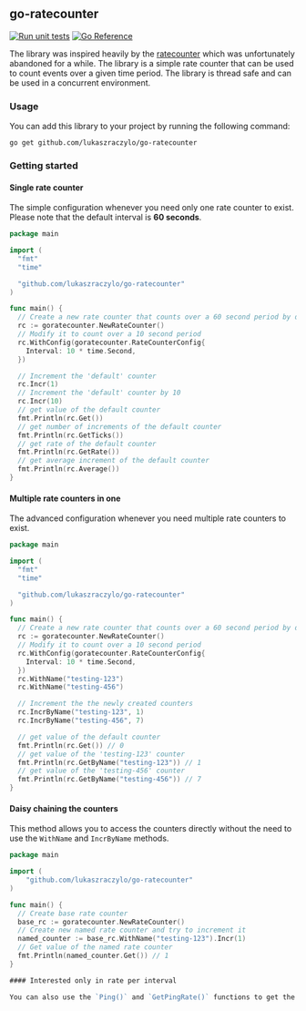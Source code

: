 ## go-ratecounter

[![Run unit tests](https://github.com/lukaszraczylo/go-ratecounter/actions/workflows/test.yaml/badge.svg)](https://github.com/lukaszraczylo/go-ratecounter/actions/workflows/test.yaml) [![Go Reference](https://pkg.go.dev/badge/github.com/lukaszraczylo/go-ratecounter.svg)](https://pkg.go.dev/github.com/lukaszraczylo/go-ratecounter)

The library was inspired heavily by the [ratecounter](https://github.com/paulbellamy/ratecounter) which was unfortunately abandoned for a while. The library is a simple rate counter that can be used to count events over a given time period. The library is thread safe and can be used in a concurrent environment.

### Usage

You can add this library to your project by running the following command:

`go get github.com/lukaszraczylo/go-ratecounter`

### Getting started

#### Single rate counter

The simple configuration whenever you need only one rate counter to exist.
Please note that the default interval is **60 seconds**.

```go
package main

import (
  "fmt"
  "time"

  "github.com/lukaszraczylo/go-ratecounter"
)

func main() {
  // Create a new rate counter that counts over a 60 second period by default
  rc := goratecounter.NewRateCounter()
  // Modify it to count over a 10 second period
  rc.WithConfig(goratecounter.RateCounterConfig{
    Interval: 10 * time.Second,
  })

  // Increment the 'default' counter
  rc.Incr(1)
  // Increment the 'default' counter by 10
  rc.Incr(10)
  // get value of the default counter
  fmt.Println(rc.Get())
  // get number of increments of the default counter
  fmt.Println(rc.GetTicks())
  // get rate of the default counter
  fmt.Println(rc.GetRate())
  // get average increment of the default counter
  fmt.Println(rc.Average())
}
```

#### Multiple rate counters in one

The advanced configuration whenever you need multiple rate counters to exist.

```go
package main

import (
  "fmt"
  "time"

  "github.com/lukaszraczylo/go-ratecounter"
)

func main() {
  // Create a new rate counter that counts over a 60 second period by default
  rc := goratecounter.NewRateCounter()
  // Modify it to count over a 10 second period
  rc.WithConfig(goratecounter.RateCounterConfig{
    Interval: 10 * time.Second,
  })
  rc.WithName("testing-123")
  rc.WithName("testing-456")

  // Increment the the newly created counters
  rc.IncrByName("testing-123", 1)
  rc.IncrByName("testing-456", 7)

  // get value of the default counter
  fmt.Println(rc.Get()) // 0
  // get value of the 'testing-123' counter
  fmt.Println(rc.GetByName("testing-123")) // 1
  // get value of the 'testing-456' counter
  fmt.Println(rc.GetByName("testing-456")) // 7
}
```

#### Daisy chaining the counters

This method allows you to access the counters directly without the need to use the `WithName` and `IncrByName` methods.

```go
package main

import (
    "github.com/lukaszraczylo/go-ratecounter"
)

func main() {
  // Create base rate counter
  base_rc := goratecounter.NewRateCounter()
  // Create new named rate counter and try to increment it
  named_counter := base_rc.WithName("testing-123").Incr(1)
  // Get value of the named rate counter
  fmt.Println(named_counter.Get()) // 1
}

#### Interested only in rate per interval

You can also use the `Ping()` and `GetPingRate()` functions to get the rate count of events within specified timeframe.
